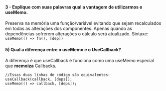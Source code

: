 #### 3 - Explique com suas palavras qual a vantagem de utilizarmos o useMemo.
Preserva na memória uma função/variável evitando que sejam recalculados em todas as alterações dos componentes. Apenas quando as dependências sofrerem alterações o cálculo será atualizado.
Sintaxe: ``useMemo(() => fn(), [dep])``

#### 5) Qual a diferença entre o useMemo e o UseCallback?
A diferença é que useCallback é funciona como uma useMemo especial que **memoiza** Callbacks.
```
//Essas duas linhas de código são equivalentes:
useCallback(callback, [deps]);
useMemo(() => callback, [deps]);

```